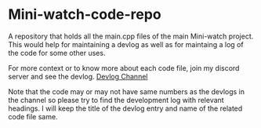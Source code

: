 # Mini-watch-code-repo
A repository that holds all the main.cpp files of the main Mini-watch project. This would help for maintaining a devlog as well as for maintaing a log of the code for some other uses.

For more context or to know more about each code file, join my discord server and see the devlog.
[Devlog Channel](https://discordapp.com/channels/1117152456330190920/1124764059540144213)

Note that the code may or may not have same numbers as the devlogs in the channel so please try to find the development log with relevant headings. I will keep the title of the devlog entry and name of the related code file same.
